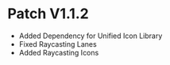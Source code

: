 ﻿# Patch V1.1.2
* Added Dependency for Unified Icon Library
* Fixed Raycasting Lanes
* Added Raycasting Icons
